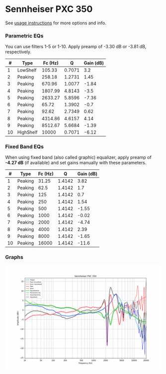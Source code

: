 # Sennheiser PXC 350
See [usage instructions](https://github.com/jaakkopasanen/AutoEq#usage) for more options and info.

### Parametric EQs
You can use filters 1-5 or 1-10. Apply preamp of -3.30 dB or -3.81 dB, respectively.

|   # | Type      |   Fc (Hz) |      Q |   Gain (dB) |
|-----|-----------|-----------|--------|-------------|
|   1 | LowShelf  |    105.33 | 0.7071 |        3.2  |
|   2 | Peaking   |    258.18 | 1.2731 |        1.45 |
|   3 | Peaking   |    670.96 | 1.0077 |       -1.84 |
|   4 | Peaking   |   1807.99 | 4.8143 |       -3.5  |
|   5 | Peaking   |   2633.27 | 5.8596 |       -7.36 |
|   6 | Peaking   |     65.72 | 1.3902 |       -0.7  |
|   7 | Peaking   |     92.62 | 2.7349 |        0.62 |
|   8 | Peaking   |   4314.86 | 4.6157 |        4.14 |
|   9 | Peaking   |   8512.67 | 5.6684 |       -1.39 |
|  10 | HighShelf |  10000    | 0.7071 |       -6.12 |

### Fixed Band EQs
When using fixed band (also called graphic) equalizer, apply preamp of **-4.27 dB** (if available) and set gains manually with these parameters.

|   # | Type    |   Fc (Hz) |      Q |   Gain (dB) |
|-----|---------|-----------|--------|-------------|
|   1 | Peaking |     31.25 | 1.4142 |        3.82 |
|   2 | Peaking |     62.5  | 1.4142 |        1.7  |
|   3 | Peaking |    125    | 1.4142 |        0.7  |
|   4 | Peaking |    250    | 1.4142 |        1.54 |
|   5 | Peaking |    500    | 1.4142 |       -1.55 |
|   6 | Peaking |   1000    | 1.4142 |       -0.02 |
|   7 | Peaking |   2000    | 1.4142 |       -4.74 |
|   8 | Peaking |   4000    | 1.4142 |        2.39 |
|   9 | Peaking |   8000    | 1.4142 |       -1.65 |
|  10 | Peaking |  16000    | 1.4142 |      -11.6  |

### Graphs
![](./Sennheiser%20PXC%20350.png)
